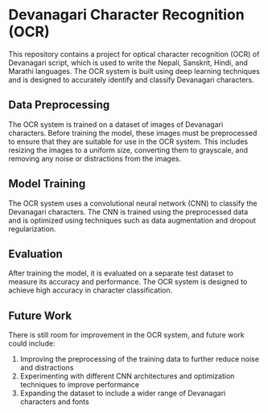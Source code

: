# Devanagari Character Recognition (OCR)

This repository contains a project for optical character recognition (OCR) of Devanagari script, which is used to write the Nepali, Sanskrit, Hindi, and Marathi languages. The OCR system is built using deep learning techniques and is designed to accurately identify and classify Devanagari characters.

## Data Preprocessing

The OCR system is trained on a dataset of images of Devanagari characters. Before training the model, these images must be preprocessed to ensure that they are suitable for use in the OCR system. This includes resizing the images to a uniform size, converting them to grayscale, and removing any noise or distractions from the images.

## Model Training

The OCR system uses a convolutional neural network (CNN) to classify the Devanagari characters. The CNN is trained using the preprocessed data and is optimized using techniques such as data augmentation and dropout regularization.

## Evaluation

After training the model, it is evaluated on a separate test dataset to measure its accuracy and performance. The OCR system is designed to achieve high accuracy in character classification.

## Future Work

There is still room for improvement in the OCR system, and future work could include:

1. Improving the preprocessing of the training data to further reduce noise and distractions
2. Experimenting with different CNN architectures and optimization techniques to improve performance
3. Expanding the dataset to include a wider range of Devanagari characters and fonts
